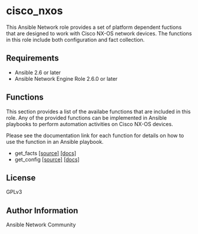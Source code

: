# cisco_nxos

This Ansible Network role provides a set of platform dependent fuctions that
are designed to work with Cisco NX-OS network devices. The functions in this role include both configuration and fact collection.

## Requirements

* Ansible 2.6 or later
* Ansible Network Engine Role 2.6.0 or later

## Functions

This section provides a list of the availabe functions that are included
in this role.  Any of the provided functions can be implemented in Ansible
playbooks to perform automation activities on Cisco NX-OS devices.

Please see the documentation link for each function for details on how to use
the function in an Ansible playbook.

* get_facts [[source]](https://github.com/ansible-network/cisco_nxos/blob/devel/tasks/get_facts.yaml) [[docs]](https://github.com/ansible-network/cisco_nxos/blob/devel/docs/get_facts.md)
* get_config [[source]](https://github.com/ansible-network/cisco_nxos/blob/devel/tasks/get_config.yaml) [[docs]](https://github.com/ansible-network/cisco_nxos/blob/devel/docs/get_config.md)

## License

GPLv3

## Author Information

Ansible Network Community
